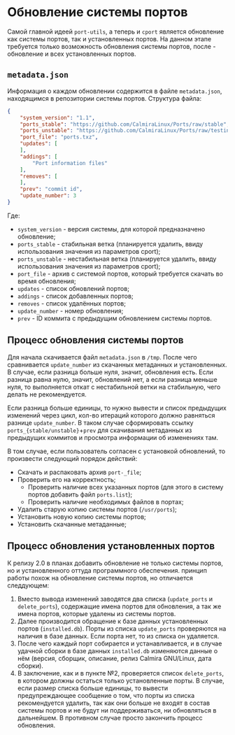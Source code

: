# Обновление системы портов

Самой главной идеей `port-utils`, а теперь и `cport` является обновление как системы портов, так и установленных портов. На данном этапе требуется только возможность обновления системы портов, после - обновление и всех установленных портов.

## `metadata.json`

Информация о каждом обновлении содержится в файле `metadata.json`, находящимся в репозитории системы портов. Структура файла:

```json
{
    "system_version": "1.1",
    "ports_stable": "https://github.com/CalmiraLinux/Ports/raw/stable",
    "ports_unstable": "https://github.com/CalmiraLinux/Ports/raw/testing",
    "port_file": "ports.txz",
    "updates": [
    ],
    "addings": [
    	"Port information files"
    ],
    "removes": [
    ],
    "prev": "commit id",
    "update_number": 3
}
```

Где:

- `system_version` - версия системы, для которой предназначено обновление;
- `ports_stable` - стабильная ветка (планируется удалить, ввиду использования значения из параметров cport);
- `ports_unstable` - нестабильная ветка (планируется удалить, ввиду использования значения из параметров cport);
- `port_file` - архив с системой портов, который требуется скачать во время обновления;
- `updates` - список обновлений портов;
- `addings` - список добавленных портов;
- `removes` - список удалённых портов;
- `update_number` - номер обновления;
- `prev` - ID коммита с предыдущим обновлением системы портов.

## Процесс обновления системы портов

Для начала скачивается файл `metadata.json` в `/tmp`. После чего сравнивается `update_number` из скачанных метаданных и установленных. В случае, если разница больше нуля, значит, обновления есть. Если разница равна нулю, значит, обновлений нет, а если разница меньше нуля, то выполняется откат с нестабильной ветки на стабильную, чего делать не рекомендуется.

Если разница больше единицы, то нужно вывести и список предыдущих изменений через цикл, кол-во итераций которого должно равняться разнице `update_number`. В таком случае сформировать ссылку `ports_{stable/unstable}`+`prev` для скачивания метаданных из предыдущих коммитов и просмотра информации об изменениях там.

В том случае, если пользователь согласен с установкой обновлений, то произвести следующий порядок действий:

- Скачать и распаковать архив `port-_file`;
- Проверить его на корректность;
    - Проверить наличие всех указанных портов (для этого в систему портов добавить файл `ports.list`);
    - Проверить наличие необходимых файлов в портах;
- Удалить старую копию системы портов (`/usr/ports`);
- Установить новую копию системы портов;
- Установить скачанные метаданные;

## Процесс обновления установленных портов

К релизу 2.0 в планах добавить обновление не только системы портов, но и установленного оттуда программного обеспечения. принцип работы похож на обновление системы портов, но отличается следдующем:

1. Вместо вывода изменений заводятся два списка (`update_ports` и `delete_ports`), содержащие имена портов для обновления, а так же имена портов, которые удалены из системы портов.
2. Далее производится обращение к базе данных установленных портов (`installed.db`). Порты из списка `update_ports` проверяются на наличия в базе данных. Если порта нет, то из списка он удаляется.
3. После чего каждый порт собирается и устанавливается, и в случае удачной сборки в базе данных `installed.db` изменяются данные о нём (версия, сборщик, описание, релиз Calmira GNU/Linux, дата сборки).
4. В заключение, как и в пункте №2, проверяется список `delete_ports`, в котором должны остаться только установленные порты. В случае, если размер списка больше единицы, то вывести предупреждающее сообщение о том, что порты из списка рекомендуется удалить, так как они больше не входят в состав системы портов и не будут ни поддерживаться, ни обновляться в дальнейшем. В противном случае просто закончить процесс обновления.